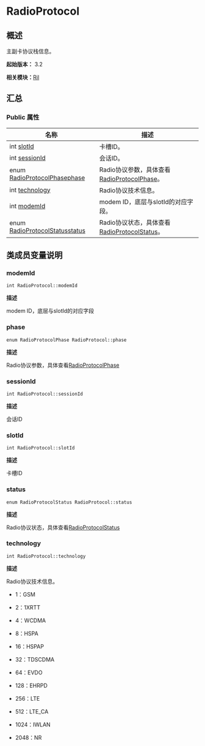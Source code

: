 # RadioProtocol


## 概述

主副卡协议栈信息。

**起始版本：** 3.2

**相关模块：**[Ril](_ril_v11.md)


## 汇总


### Public 属性

| 名称 | 描述 | 
| -------- | -------- |
| int [slotId](#slotid) | 卡槽ID。  | 
| int [sessionId](#sessionid) | 会话ID。  | 
| enum [RadioProtocolPhase](_ril_v11.md#radioprotocolphase)[phase](#phase) | Radio协议参数，具体查看[RadioProtocolPhase](_ril_v11.md#radioprotocolphase)。 | 
| int [technology](#technology) | Radio协议技术信息。 | 
| int [modemId](#modemid) | modem ID，底层与slotId的对应字段。  | 
| enum [RadioProtocolStatus](_ril_v11.md#radioprotocolstatus)[status](#status) | Radio协议状态，具体查看[RadioProtocolStatus](_ril_v11.md#radioprotocolstatus)。 | 


## 类成员变量说明


### modemId

```
int RadioProtocol::modemId
```
**描述**

modem ID，底层与slotId的对应字段


### phase

```
enum RadioProtocolPhase RadioProtocol::phase
```
**描述**

Radio协议参数，具体查看[RadioProtocolPhase](_ril_v11.md#radioprotocolphase)


### sessionId

```
int RadioProtocol::sessionId
```
**描述**

会话ID


### slotId

```
int RadioProtocol::slotId
```
**描述**

卡槽ID


### status

```
enum RadioProtocolStatus RadioProtocol::status
```
**描述**

Radio协议状态，具体查看[RadioProtocolStatus](_ril_v11.md#radioprotocolstatus)


### technology

```
int RadioProtocol::technology
```
**描述**

Radio协议技术信息。

- 1：GSM

- 2：1XRTT

- 4：WCDMA

- 8：HSPA

- 16：HSPAP

- 32：TDSCDMA

- 64：EVDO

- 128：EHRPD

- 256：LTE

- 512：LTE_CA

- 1024：IWLAN

- 2048：NR 
